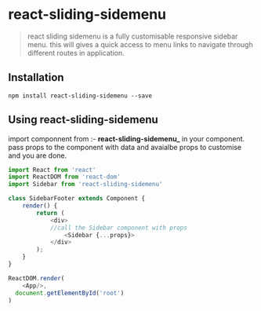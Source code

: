 
# react-sliding-sidemenu
> react sliding sidemenu is a fully customisable responsive sidebar menu.
this will gives a quick access to menu links to navigate through different routes in application. 




## Installation
`npm install react-sliding-sidemenu --save`

## Using react-sliding-sidemenu

import componnent from  :- **react-sliding-sidemenu_** in your component.
pass props to the component with data and avaialbe props to customise and you are done.
```js
import React from 'react'
import ReactDOM from 'react-dom'
import Sidebar from 'react-sliding-sidemenu'

class SidebarFooter extends Component {
    render() {
        return (
            <div>
            //call the Sidebar component with props
                <Sidebar {...props}>
            </div>
        );
    }
}

ReactDOM.render(
    <App/>,
  document.getElementById('root')
)
```
